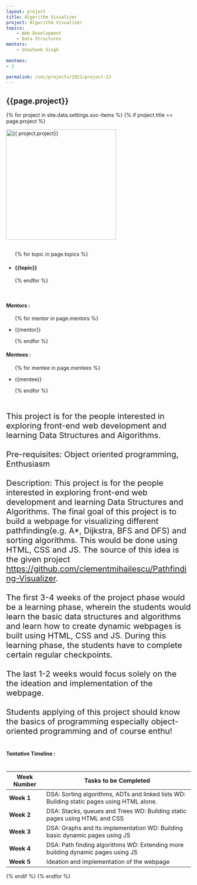 ```yaml
---
layout: project
title: Algorithm Visualizer
project: Algorithm Visualizer
topics:
    - Web Development
    - Data Structures
mentors:
    - Shashank Singh    
    
mentees:
- 2
  
permalink: /soc/projects/2021/project-23
---
```


<h2 class="display1 m-3 p-3 text-center">{{page.project}}</h2>

{% for project in site.data.settings.soc-items %}
{% if project.title == page.project %}
<div>
    <img src="{{ site.baseurl }}/{{ project.image }}"  width = "300" height="300" alt="{{ project.project}}" class="border rounded img-soc">
</div>
<div>
    <br>
    <ul>
        {% for topic in page.topics %}
        <li><h4 class="text-primary text-center">{{topic}}</h4></li>
        {% endfor %}
    </ul>
    <br>
    <h4 class="display3  ">Mentors :</h4> 
    <ul>
        {% for mentor in page.mentors %}
        <li><p class="lead">{{mentor}}</p></li>
        {% endfor %}
    </ul>
    <h4 class="display3  ">Mentees :</h4> 
    <ul>
        {% for mentee in page.mentees %}
        <li><p class="lead">{{mentee}}</p></li>
        {% endfor %}
    </ul>
</div>
<div>
    <p class="display3" style = "font-size:22px;" >
        <br>
        This project is for the people interested in exploring front-end web development and learning Data Structures and Algorithms.
        <br><br>
        Pre-requisites: Object oriented programming, Enthusiasm
        <br><br>
        Description: This project is for the people interested in exploring front-end web development and learning Data Structures and Algorithms. The final goal of this project is to build a webpage for visualizing different pathfinding(e.g. A*, Dijkstra, BFS and DFS) and sorting algorithms. This would be done using HTML, CSS and JS. The source of this idea is the given project <a href = "https://github.com/clementmihailescu/Pathfinding-Visualizer">https://github.com/clementmihailescu/Pathfinding-Visualizer</a>.
        <br><br>
        The first 3-4 weeks of the project phase would be a learning phase, wherein the students would learn the basic data structures and algorithms and learn how to create dynamic webpages is built using HTML, CSS and JS. During this learning phase, the students have to complete certain regular checkpoints.
        <br><br>
        The last 1-2 weeks would focus solely on the the ideation and implementation of the webpage.
        <br><br>
        Students applying of this project should know the basics of programming especially object-oriented programming and of course enthu!
        <br>
    </p>
</div>
<div>
    <h4 class="display3" style="margin:40px 0px 40px 0px;">Tentative Timeline :</h4>
    <table class="table table-striped">
  <thead>
    <tr>
      <th>Week Number</th>
      <th>Tasks to be Completed</th>
    </tr>
  </thead>
  <tbody>
    <tr>
      <td><strong>Week 1</strong></td>
      <td>DSA: Sorting algorithms, ADTs and linked lists WD: Building static pages using HTML alone.</td>
    </tr>
    <tr>
      <td><strong>Week 2</strong></td>
      <td>DSA: Stacks, queues and Trees WD: Building static pages using HTML and CSS</td>
    </tr>
    <tr>
      <td><strong>Week 3</strong></td>
      <td>DSA: Graphs and Its implementation WD: Building basic dynamic pages using JS</td>
    </tr>
    <tr>
      <td><strong>Week 4</strong></td>
      <td>DSA: Path finding algorithms WD: Extending more building dynamic pages using JS</td>
    </tr>
    <tr>
      <td><strong>Week 5</strong></td>
      <td>Ideation and implementation of the webpage</td>
    </tr>
  </tbody>
</table>
</div>
{% endif %}
{% endfor %}
